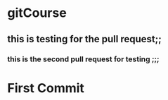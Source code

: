 # gitCourse


## this is testing for the pull request;;

### this is the second pull request for testing ;;;

# First Commit
